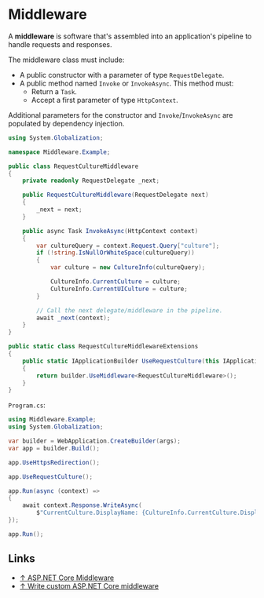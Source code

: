 # Middleware

A **middleware** is software that's assembled into an application's pipeline to handle requests and responses.

The middleware class must include:

- A public constructor with a parameter of type `RequestDelegate`.
- A public method named `Invoke` or `InvokeAsync`. This method must:
  - Return a `Task`.
  - Accept a first parameter of type `HttpContext`.

Additional parameters for the constructor and `Invoke`/`InvokeAsync` are populated by dependency injection.

```csharp
using System.Globalization;

namespace Middleware.Example;

public class RequestCultureMiddleware
{
    private readonly RequestDelegate _next;

    public RequestCultureMiddleware(RequestDelegate next)
    {
        _next = next;
    }

    public async Task InvokeAsync(HttpContext context)
    {
        var cultureQuery = context.Request.Query["culture"];
        if (!string.IsNullOrWhiteSpace(cultureQuery))
        {
            var culture = new CultureInfo(cultureQuery);

            CultureInfo.CurrentCulture = culture;
            CultureInfo.CurrentUICulture = culture;
        }

        // Call the next delegate/middleware in the pipeline.
        await _next(context);
    }
}

public static class RequestCultureMiddlewareExtensions
{
    public static IApplicationBuilder UseRequestCulture(this IApplicationBuilder builder)
    {
        return builder.UseMiddleware<RequestCultureMiddleware>();
    }
}
```

`Program.cs`:

```csharp
using Middleware.Example;
using System.Globalization;

var builder = WebApplication.CreateBuilder(args);
var app = builder.Build();

app.UseHttpsRedirection();

app.UseRequestCulture();

app.Run(async (context) =>
{
    await context.Response.WriteAsync(
        $"CurrentCulture.DisplayName: {CultureInfo.CurrentCulture.DisplayName}");
});

app.Run();
```

## Links

- [↑ ASP.NET Core Middleware](https://docs.microsoft.com/en-us/aspnet/core/fundamentals/middleware)
- [↑ Write custom ASP.NET Core middleware](https://docs.microsoft.com/en-us/aspnet/core/fundamentals/middleware/write)
